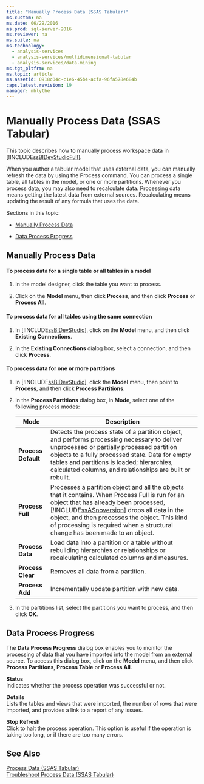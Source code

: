 ```yaml
---
title: "Manually Process Data (SSAS Tabular)"
ms.custom: na
ms.date: 06/29/2016
ms.prod: sql-server-2016
ms.reviewer: na
ms.suite: na
ms.technology: 
  - analysis-services
  - analysis-services/multidimensional-tabular
  - analysis-services/data-mining
ms.tgt_pltfrm: na
ms.topic: article
ms.assetid: 0918c04c-c1e6-45b4-acfa-96fa578e684b
caps.latest.revision: 19
manager: mblythe
---
```

# Manually Process Data (SSAS Tabular)
This topic describes how to manually process workspace data in [!INCLUDE[ssBIDevStudioFull](../../Topics/TopicNameContainA/includes/ssBIDevStudioFull_md.md)].  
  
 When you author a tabular model that uses external data, you can manually refresh the data by using the Process command. You can process a single table, all tables in the model, or one or more partitions. Whenever you process data, you may also need to recalculate data.  Processing data means getting the latest data from external sources. Recalculating means updating the result of any formula that uses the data.  
  
 Sections in this topic:  
  
-   [Manually Process Data](#bkmk_mahually_process)  
  
-   [Data Process Progress](#bkmk_data_process_progress)  
  
##  <a name="bkmk_mahually_process"></a> Manually Process Data  
  
#### To process data for a single table or all tables in a model  
  
1.  In the model designer, click the table you want to process.  
  
2.  Click on the **Model** menu, then click **Process**, and then click **Process** or **Process All**.  
  
#### To process data for all tables using the same connection  
  
1.  In [!INCLUDE[ssBIDevStudio](../../Topics/TopicNameContainA/includes/ssBIDevStudio_md.md)], click on the **Model** menu, and then click **Existing Connections**.  
  
2.  In the **Existing Connections** dialog box, select a connection, and then click **Process**.  
  
#### To process data for one or more partitions  
  
1.  In [!INCLUDE[ssBIDevStudio](../../Topics/TopicNameContainA/includes/ssBIDevStudio_md.md)], click the **Model** menu, then point to **Process**, and then click **Process Partitions**.  
  
2.  In the **Process Partitions** dialog box, in **Mode**, select one of the following process modes:  
  
    |Mode|Description|  
    |----------|-----------------|  
    |**Process Default**|Detects the process state of a partition object, and performs processing necessary to deliver unprocessed or partially processed partition objects to a fully processed state. Data for empty tables and partitions is loaded; hierarchies, calculated columns, and relationships are built or rebuilt.|  
    |**Process Full**|Processes a partition object and all the objects that it contains. When Process Full is run for an object that has already been processed, [!INCLUDE[ssASnoversion](../../Topics/TopicNameContainA/includes/ssASnoversion_md.md)] drops all data in the object, and then processes the object. This kind of processing is required when a structural change has been made to an object.|  
    |**Process Data**|Load data into a partition or a table without rebuilding hierarchies or relationships or recalculating calculated columns and measures.|  
    |**Process Clear**|Removes all data from a partition.|  
    |**Process Add**|Incrementally update partition with new data.|  
  
3.  In the partitions list, select the partitions you want to process, and then click **OK**.  
  
##  <a name="bkmk_data_process_progress"></a> Data Process Progress  
 The **Data Process Progress** dialog box enables you to monitor the processing of data that you have imported into the model from an external source. To access this dialog box, click on the **Model** menu, and then click **Process Partitions**, **Process Table** or **Process All**.  
  
 **Status**  
 Indicates whether the process operation was successful or not.  
  
 **Details**  
 Lists the tables and views that were imported, the number of rows that were imported, and provides a link to a report of any issues.  
  
 **Stop Refresh**  
 Click to halt the process operation. This option is useful if the operation is taking too long, or if there are too many errors.  
  
## See Also  
 [Process Data (SSAS Tabular)](../../Topics/TopicNameNotContainA/Process-Data--SSAS-Tabular-.md)   
 [Troubleshoot Process Data (SSAS Tabular)](../../Topics/TopicNameNotContainA/Troubleshoot-Process-Data--SSAS-Tabular-.md)